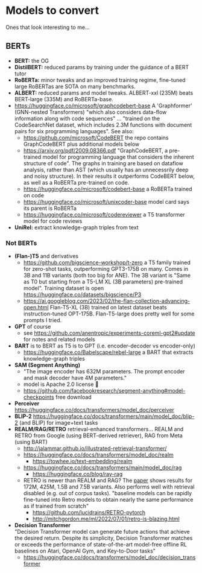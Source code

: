 # Models to convert

Ones that look interesting to me...

## BERTs

- **BERT:** the OG
- **DistilBERT:** reduced params by training under the guidance of a BERT tutor
- **RoBERTa:** minor tweaks and an improved training regime, fine-tuned large RoBERTas are SOTA on many benchmarks.
- **ALBERT:** reduced params and model tweaks. ALBERT-xxl (235M) beats BERT-large (335M) and RoBERTa-base.
- https://huggingface.co/microsoft/graphcodebert-base
  A 'Graphformer' (GNN-nested Transformers) "which also considers data-flow information along with code sequences" ... "trained on the CodeSearchNet dataset, which includes 2.3M functions with document pairs for six programming languages". See also:
  - https://github.com/microsoft/CodeBERT
    the repo contains GraphCodeBERT plus additional models below
  - https://arxiv.org/pdf/2009.08366.pdf "GraphCodeBERT, a pre-trained model for programming language that considers the inherent structure of code". The graphs in training are based on dataflow analysis, rather than AST (which usually has an unnecessrily deep and noisy structure). In their results it outperforms CodeBERT below, as well as a RoBERTa pre-trained on code.
  - https://huggingface.co/microsoft/codebert-base a RoBERTa trained on code
  - https://huggingface.co/microsoft/unixcoder-base model card says its parent is RoBERTa
  - https://huggingface.co/microsoft/codereviewer a T5 transformer model for code reviews
- **UniRel:** extract knowledge-graph triples from text

### Not BERTs


- **(Flan-)T5** and derivatives
  - https://github.com/bigscience-workshop/t-zero a T5 family trained for zero-shot tasks, outperforming GPT3-175B on many. Comes in 3B and 11B variants (both too big for ANE). The 3B variant is "Same as T0 but starting from a T5-LM XL (3B parameters) pre-trained model". Training dataset is open https://huggingface.co/datasets/bigscience/P3
  - https://ai.googleblog.com/2023/02/the-flan-collection-advancing-open.html Flan-T5-XL (3B) trained on latest dataset beats instruction-tuned OPT-175B. Flan-T5-large does pretty well for some prompts I tried.
- **GPT** of course
  - see https://github.com/anentropic/experiments-coreml-gpt2#update for notes and related models
- **BART** is to BERT as T5 is to GPT (i.e. encoder-decoder vs encoder-only)
  - https://huggingface.co/Babelscape/rebel-large a BART that extracts knowledge-graph triples
- **SAM (Segment Anything)**
  - "The image encoder has 632M parameters. The prompt encoder and mask decoder have 4M parameters."
  - model is Apache 2.0 license 🎉
  - https://github.com/facebookresearch/segment-anything#model-checkpoints free download
- **Perceiver** https://huggingface.co/docs/transformers/model_doc/perceiver
- **BLIP-2** https://huggingface.co/docs/transformers/main/model_doc/blip-2 (and BLIP) for image+text tasks
- **REALM/RAG/RETRO** retrieval-enhanced transformers... REALM and RETRO from Google (using BERT-derived retriever), RAG from Meta (using BART)
  - http://jalammar.github.io/illustrated-retrieval-transformer/
  - https://huggingface.co/docs/transformers/model_doc/realm
    - https://towhee.io/text-embedding/realm
  - https://huggingface.co/docs/transformers/main/model_doc/rag
    - https://huggingface.co/blog/ray-rag
  - RETRO is newer than REALM and RAG? The [paper](https://arxiv.org/pdf/2112.04426.pdf) shows results for 172M, 425M, 1.5B and 7.5B variants. Also performs well with retrieval disabled (e.g. out of corpus tasks). "baseline models can be rapidly fine-tuned into Retro models to obtain nearly the same performance as if trained from scratch"
    - https://github.com/lucidrains/RETRO-pytorch
    - http://mitchgordon.me/ml/2022/07/01/retro-is-blazing.html
- **Decision Transformer**  
  "Decision Transformer model can generate future actions that achieve the desired return. Despite its simplicity, Decision Transformer matches or exceeds the performance of state-of-the-art model-free offline RL baselines on Atari, OpenAI Gym, and Key-to-Door tasks"
  - https://huggingface.co/docs/transformers/model_doc/decision_transformer

